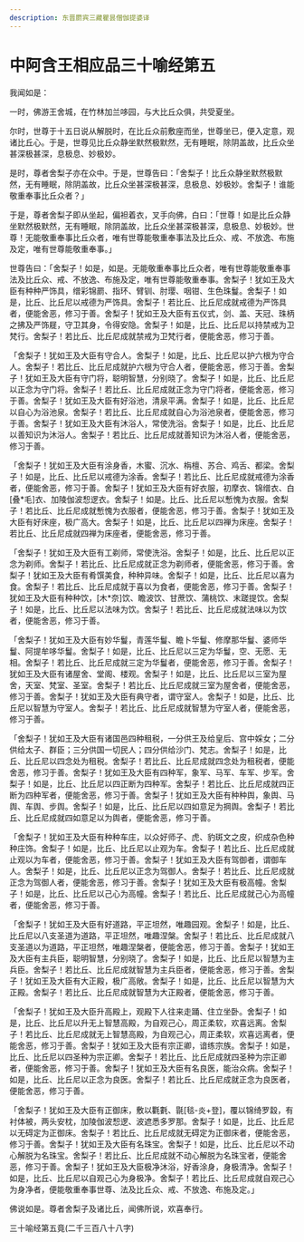 ```yaml
---
description: 东晋罽宾三藏瞿昙僧伽提婆译
---
```


# 中阿含王相应品三十喻经第五

我闻如是：

一时，佛游王舍城，在竹林加兰哆园，与大比丘众俱，共受夏坐。

尔时，世尊于十五日说从解脱时，在比丘众前敷座而坐，世尊坐已，便入定意，观诸比丘心。于是，世尊见比丘众静坐默然极默然，无有睡眠，除阴盖故，比丘众坐甚深极甚深，息极息、妙极妙。

是时，尊者舍梨子亦在众中。于是，世尊告曰：「舍梨子！比丘众静坐默然极默然，无有睡眠，除阴盖故，比丘众坐甚深极甚深，息极息、妙极妙。舍梨子！谁能敬重奉事比丘众者？」

于是，尊者舍梨子即从坐起，偏袒着衣，叉手向佛，白曰：「世尊！如是比丘众静坐默然极默然，无有睡眠，除阴盖故，比丘众坐甚深极甚深，息极息、妙极妙。世尊！无能敬重奉事比丘众者，唯有世尊能敬重奉事法及比丘众、戒、不放逸、布施及定，唯有世尊能敬重奉事。」

世尊告曰：「舍梨子！如是，如是。无能敬重奉事比丘众者，唯有世尊能敬重奉事法及比丘众、戒、不放逸、布施及定，唯有世尊能敬重奉事。舍梨子！犹如王及大臣有种种严饰具，缯彩锦罽、指环、臂钏、肘璎、咽钳、生色珠鬘。舍梨子！如是，比丘、比丘尼以戒德为严饰具。舍梨子！若比丘、比丘尼成就戒德为严饰具者，便能舍恶，修习于善。舍梨子！犹如王及大臣有五仪式，剑、盖、天冠、珠柄之拂及严饰屣，守卫其身，令得安隐。舍梨子！如是，比丘、比丘尼以持禁戒为卫梵行。舍梨子！若比丘、比丘尼成就禁戒为卫梵行者，便能舍恶，修习于善。

「舍梨子！犹如王及大臣有守合人。舍梨子！如是，比丘、比丘尼以护六根为守合人。舍梨子！若比丘、比丘尼成就护六根为守合人者，便能舍恶，修习于善。舍梨子！犹如王及大臣有守门将，聪明智慧，分别晓了。舍梨子！如是，比丘、比丘尼以正念为守门将。舍梨子！若比丘、比丘尼成就正念为守门将者，便能舍恶，修习于善。舍梨子！犹如王及大臣有好浴池，清泉平满。舍梨子！如是，比丘、比丘尼以自心为浴池泉。舍梨子！若比丘、比丘尼成就自心为浴池泉者，便能舍恶，修习于善。舍梨子！犹如王及大臣有沐浴人，常使洗浴。舍梨子！如是，比丘、比丘尼以善知识为沐浴人。舍梨子！若比丘、比丘尼成就善知识为沐浴人者，便能舍恶，修习于善。

「舍梨子！犹如王及大臣有涂身香，木蜜、沉水、栴檀、苏合、鸡舌、都梁。舍梨子！如是，比丘、比丘尼以戒德为涂香。舍梨子！若比丘、比丘尼成就戒德为涂香者，便能舍恶，修习于善。舍梨子！犹如王及大臣有好衣服，初摩衣、锦缯衣、白\[叠\*毛]衣、加陵伽波惒逻衣。舍梨子！如是。比丘、比丘尼以慙愧为衣服。舍梨子！若比丘、比丘尼成就慙愧为衣服者，便能舍恶，修习于善。舍梨子！犹如王及大臣有好床座，极广高大。舍梨子！如是，比丘、比丘尼以四禅为床座。舍梨子！若比丘、比丘尼成就四禅为床座者，便能舍恶，修习于善。

「舍梨子！犹如王及大臣有工剃师，常使洗浴。舍梨子！如是，比丘、比丘尼以正念为剃师。舍梨子！若比丘、比丘尼成就正念为剃师者，便能舍恶，修习于善。舍梨子！犹如王及大臣有肴馔美食，种种异味。舍梨子！如是，比丘、比丘尼以喜为食。舍梨子！若比丘、比丘尼成就于喜以为食者，便能舍恶，修习于善。舍梨子！犹如王及大臣有种种饮，\[木\*奈]饮、瞻波饮、甘蔗饮、蒲桃饮、末蹉提饮。舍梨子！如是，比丘、比丘尼以法味为饮。舍梨子！若比丘、比丘尼成就法味以为饮者，便能舍恶，修习于善。

「舍梨子！犹如王及大臣有妙华鬘，青莲华鬘、瞻卜华鬘、修摩那华鬘、婆师华鬘、阿提牟哆华鬘。舍梨子！如是，比丘、比丘尼以三定为华鬘，空、无愿、无相。舍梨子！若比丘、比丘尼成就三定为华鬘者，便能舍恶，修习于善。舍梨子！犹如王及大臣有诸屋舍、堂阁、楼观。舍梨子！如是，比丘、比丘尼以三室为屋舍，天室、梵室、圣室。舍梨子！若比丘、比丘尼成就三室为屋舍者，便能舍恶，修习于善。舍梨子！犹如王及大臣有典守者，谓守室人。舍梨子！如是，比丘、比丘尼以智慧为守室人。舍梨子！若比丘、比丘尼成就智慧为守室人者，便能舍恶，修习于善。

「舍梨子！犹如王及大臣有诸国邑四种租税，一分供王及给皇后、宫中婇女；二分供给太子、群臣；三分供国一切民人；四分供给沙门、梵志。舍梨子！如是，比丘、比丘尼以四念处为租税。舍梨子！若比丘、比丘尼成就四念处为租税者，便能舍恶，修习于善。舍梨子！犹如王及大臣有四种军，象军、马军、车军、步军。舍梨子！如是，比丘、比丘尼以四正断为四种军。舍梨子！若比丘、比丘尼成就四正断为四种军者，便能舍恶，修习于善。舍梨子！犹如王及大臣有种种舆，象舆、马舆、车舆、步舆。舍梨子！如是，比丘、比丘尼以四如意足为掆舆。舍梨子！若比丘、比丘尼成就四如意足以为舆者，便能舍恶，修习于善。

「舍梨子！犹如王及大臣有种种车庄，以众好师子、虎、豹斑文之皮，织成杂色种种庄饰。舍梨子！如是，比丘、比丘尼以止观为车。舍梨子！若比丘、比丘尼成就止观以为车者，便能舍恶，修习于善。舍梨子！犹如王及大臣有驾御者，谓御车人。舍梨子！如是，比丘、比丘尼以正念为驾御人。舍梨子！若比丘、比丘尼成就正念为驾御人者，便能舍恶，修习于善。舍梨子！犹如王及大臣有极高幢。舍梨子！如是，比丘、比丘尼以己心为高幢。舍梨子！若比丘、比丘尼成就己心为高幢者，便能舍恶，修习于善。

「舍梨子！犹如王及大臣有好道路，平正坦然，唯趣园观。舍梨子！如是，比丘、比丘尼以八支圣道为道路，平正坦然，唯趣涅槃。舍梨子！若比丘、比丘尼成就八支圣道以为道路，平正坦然，唯趣涅槃者，便能舍恶，修习于善。舍梨子！犹如王及大臣有主兵臣，聪明智慧，分别晓了。舍梨子！如是，比丘、比丘尼以智慧为主兵臣。舍梨子！若比丘、比丘尼成就智慧为主兵臣者，便能舍恶，修习于善。舍梨子！犹如王及大臣有大正殿，极广高敞。舍梨子！如是，比丘、比丘尼以智慧为大正殿。舍梨子！若比丘、比丘尼成就智慧为大正殿者，便能舍恶，修习于善。

「舍梨子！犹如王及大臣升高殿上，观殿下人往来走踊、住立坐卧。舍梨子！如是，比丘、比丘尼以升无上智慧高殿，为自观己心，周正柔软，欢喜远离。舍梨子！若比丘、比丘尼成就无上智慧高殿，为自观己心，周正柔软，欢喜远离者，便能舍恶，修习于善。舍梨子！犹如王及大臣有宗正卿，谙练宗族。舍梨子！如是，比丘、比丘尼以四圣种为宗正卿。舍梨子！若比丘、比丘尼成就四圣种为宗正卿者，便能舍恶，修习于善。舍梨子！犹如王及大臣有名良医，能治众病。舍梨子！如是，比丘、比丘尼以正念为良医。舍梨子！若比丘、比丘尼成就正念为良医者，便能舍恶，修习于善。

「舍梨子！犹如王及大臣有正御床，敷以氍氀、毾\[毯-炎+登]，覆以锦绮罗縠，有衬体被，两头安枕，加陵伽波惒逻、波遮悉多罗那。舍梨子！如是，比丘、比丘尼以无碍定为正御床。舍梨子！若比丘、比丘尼成就无碍定为正御床者，便能舍恶，修习于善。舍梨子！犹如王及大臣有名珠宝。舍梨子！如是，比丘、比丘尼以不动心解脱为名珠宝。舍梨子！若比丘、比丘尼成就不动心解脱为名珠宝者，便能舍恶，修习于善。舍梨子！犹如王及大臣极净沐浴，好香涂身，身极清净。舍梨子！如是，比丘、比丘尼以自观己心为身极净。舍梨子！若比丘、比丘尼成就自观己心为身净者，便能敬重奉事世尊、法及比丘众、戒、不放逸、布施及定。」

佛说如是。尊者舍梨子及诸比丘，闻佛所说，欢喜奉行。

三十喻经第五竟(二千三百八十八字)

